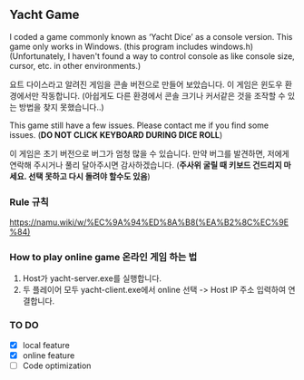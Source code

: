 ## Yacht Game
I coded a game commonly known as ‘Yacht Dice’ as a console version.
This game only works in Windows. (this program includes windows.h)
(Unfortunately, I haven't found a way to control console as like console size, cursor, etc. in other environments.)

요트 다이스라고 알려진 게임을 콘솔 버전으로 만들어 보았습니다.
이 게임은 윈도우 환경에서만 작동합니다. (아쉽게도 다른 환경에서 콘솔 크기나 커서같은 것을 조작할 수 있는 방법을 찾지 못했습니다..)


This game still have a few issues. 
Please contact me if you find some issues.
(**DO NOT CLICK KEYBOARD DURING DICE ROLL**)

이 게임은 초기 버전으로 버그가 엄청 많을 수 있습니다.
만약 버그를 발견하면, 저에게 연락해 주시거나 풀리 달아주시면 감사하겠습니다.
(**주사위 굴릴 때 키보드 건드리지 마세요. 선택 못하고 다시 돌려야 할수도 있음**)

### Rule 규칙
https://namu.wiki/w/%EC%9A%94%ED%8A%B8(%EA%B2%8C%EC%9E%84)

### How to play online game 온라인 게임 하는 법
1. Host가 yacht-server.exe를 실행합니다.
2. 두 플레이어 모두 yacht-client.exe에서 online 선택 -> Host IP 주소 입력하여 연결합니다.

### TO DO
- [X] local feature
- [X] online feature
- [ ] Code optimization

